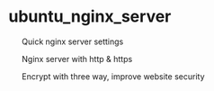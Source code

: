 # ubuntu_nginx_server
<ol>Quick nginx server settings</ol>
<ol>Nginx server with http & https</ol>
<ol>Encrypt with three way, improve website security</ol>

